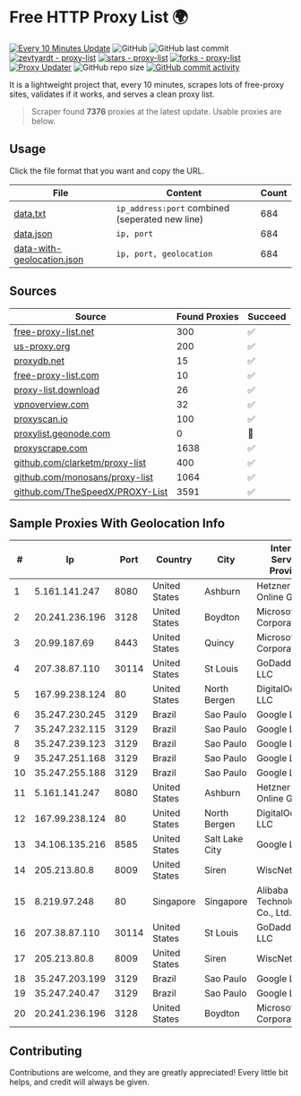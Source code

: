 
# Free HTTP Proxy List 🌍

[![Every 10 Minutes Update](https://github.com/mertguvencli/http-proxy-list/actions/workflows/main.yml/badge.svg?branch=main)](https://github.com/mertguvencli/http-proxy-list/actions/workflows/main.yml)
![GitHub](https://img.shields.io/github/license/mertguvencli/http-proxy-list)
![GitHub last commit](https://img.shields.io/github/last-commit/mertguvencli/http-proxy-list)
[![zevtyardt - proxy-list](https://img.shields.io/static/v1?label=zevtyardt&message=proxy-list&color=blue&logo=github)](https://github.com/zevtyardt/proxy-list "Go to GitHub repo")
[![stars - proxy-list](https://img.shields.io/github/stars/zevtyardt/proxy-list?style=social)](https://github.com/zevtyardt/proxy-list)
[![forks - proxy-list](https://img.shields.io/github/forks/zevtyardt/proxy-list?style=social)](https://github.com/zevtyardt/proxy-list)
[![Proxy Updater](https://github.com/zevtyardt/proxy-list/workflows/Proxy%20Updater/badge.svg)](https://github.com/zevtyardt/proxy-list/actions?query=workflow:"Proxy+Updater")
![GitHub repo size](https://img.shields.io/github/repo-size/zevtyardt/proxy-list)
[![GitHub commit activity](https://img.shields.io/github/commit-activity/m/zevtyardt/proxy-list?logo=commits)](https://github.com/zevtyardt/proxy-list/commits/main)

It is a lightweight project that, every 10 minutes, scrapes lots of free-proxy sites, validates if it works, and serves a clean proxy list.

> Scraper found **7376** proxies at the latest update. Usable proxies are below.

## Usage

Click the file format that you want and copy the URL.

|File|Content|Count|
|----|-------|-----|
|[data.txt](https://raw.githubusercontent.com/mertguvencli/http-proxy-list/main/proxy-list/data.txt)|`ip_address:port` combined (seperated new line)|684|
|[data.json](https://raw.githubusercontent.com/mertguvencli/http-proxy-list/main/proxy-list/data.json)|`ip, port`|684|
|[data-with-geolocation.json](https://raw.githubusercontent.com/mertguvencli/http-proxy-list/main/proxy-list/data-with-geolocation.json)|`ip, port, geolocation`|684|

## Sources

|Source|Found Proxies|Succeed|
|------|-------------|-------|
|[free-proxy-list.net](https://free-proxy-list.net)|300|✅|
|[us-proxy.org](https://www.us-proxy.org)|200|✅|
|[proxydb.net](http://proxydb.net)|15|✅|
|[free-proxy-list.com](https://free-proxy-list.com/?page=&port=&type%5B%5D=http&type%5B%5D=https&up_time=0&search=Search)|10|✅|
|[proxy-list.download](https://www.proxy-list.download/HTTP)|26|✅|
|[vpnoverview.com](https://vpnoverview.com/privacy/anonymous-browsing/free-proxy-servers)|32|✅|
|[proxyscan.io](https://www.proxyscan.io)|100|✅|
|[proxylist.geonode.com](https://proxylist.geonode.com/api/proxy-list?limit=300&page=1&sort_by=lastChecked&sort_type=desc&protocols=http,https)|0|🚫|
|[proxyscrape.com](https://api.proxyscrape.com/v2/?request=displayproxies&protocol=http&timeout=10000&country=all&ssl=all&anonymity=all)|1638|✅|
|[github.com/clarketm/proxy-list](https://raw.githubusercontent.com/clarketm/proxy-list/master/proxy-list-raw.txt)|400|✅|
|[github.com/monosans/proxy-list](https://raw.githubusercontent.com/monosans/proxy-list/main/proxies/http.txt)|1064|✅|
|[github.com/TheSpeedX/PROXY-List](https://raw.githubusercontent.com/TheSpeedX/PROXY-List/master/http.txt)|3591|✅|


## Sample Proxies With Geolocation Info

|#|Ip|Port|Country|City|Internet Service Provider|
|-|--|----|-------|----|-------------------------|
|1|5.161.141.247|8080|United States|Ashburn|Hetzner Online GmbH|
|2|20.241.236.196|3128|United States|Boydton|Microsoft Corporation|
|3|20.99.187.69|8443|United States|Quincy|Microsoft Corporation|
|4|207.38.87.110|30114|United States|St Louis|GoDaddy.com, LLC|
|5|167.99.238.124|80|United States|North Bergen|DigitalOcean, LLC|
|6|35.247.230.245|3129|Brazil|Sao Paulo|Google LLC|
|7|35.247.232.115|3129|Brazil|Sao Paulo|Google LLC|
|8|35.247.239.123|3129|Brazil|Sao Paulo|Google LLC|
|9|35.247.251.168|3129|Brazil|Sao Paulo|Google LLC|
|10|35.247.255.188|3129|Brazil|Sao Paulo|Google LLC|
|11|5.161.141.247|8080|United States|Ashburn|Hetzner Online GmbH|
|12|167.99.238.124|80|United States|North Bergen|DigitalOcean, LLC|
|13|34.106.135.216|8585|United States|Salt Lake City|Google LLC|
|14|205.213.80.8|8009|United States|Siren|WiscNet|
|15|8.219.97.248|80|Singapore|Singapore|Alibaba (US) Technology Co., Ltd.|
|16|207.38.87.110|30114|United States|St Louis|GoDaddy.com, LLC|
|17|205.213.80.8|8009|United States|Siren|WiscNet|
|18|35.247.203.199|3129|Brazil|Sao Paulo|Google LLC|
|19|35.247.240.47|3129|Brazil|Sao Paulo|Google LLC|
|20|20.241.236.196|3128|United States|Boydton|Microsoft Corporation|



## Contributing

Contributions are welcome, and they are greatly appreciated! Every
little bit helps, and credit will always be given.

